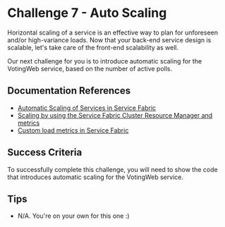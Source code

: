 # Challenge 7 - Auto Scaling

Horizontal scaling of a service is an effective way to plan for unforeseen and/or high-variance loads. Now that your back-end service design is scalable, let's take care of the front-end scalability as well.

Our next challenge for you is to introduce automatic scaling for the VotingWeb service, based on the number of active polls.

## Documentation References

- [Automatic Scaling of Services in Service Fabric](https://docs.microsoft.com/en-us/azure/service-fabric/service-fabric-cluster-resource-manager-autoscaling)
- [Scaling by using the Service Fabric Cluster Resource Manager and metrics](https://docs.microsoft.com/en-us/azure/service-fabric/service-fabric-concepts-scalability#scaling-by-using-the-service-fabric-cluster-resource-manager-and-metrics)
- [Custom load metrics in Service Fabric](https://docs.microsoft.com/en-us/azure/service-fabric/service-fabric-cluster-resource-manager-metrics)

## Success Criteria

To successfully complete this challenge, you will need to show the code that introduces automatic scaling for the VotingWeb service.

## Tips

- N/A. You're on your own for this one :)